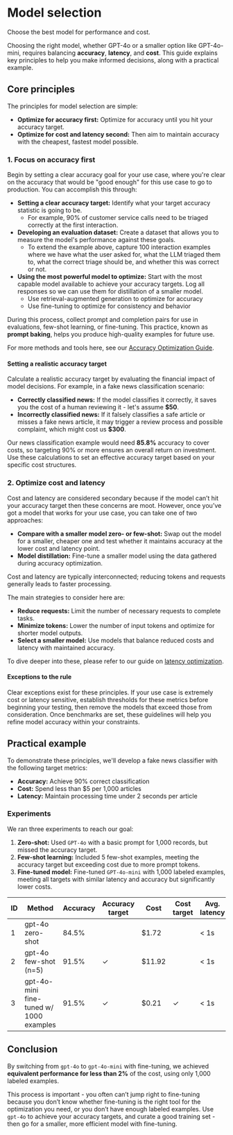 Model selection
===============

Choose the best model for performance and cost.

Choosing the right model, whether GPT-4o or a smaller option like GPT-4o-mini, requires balancing **accuracy**, **latency**, and **cost**. This guide explains key principles to help you make informed decisions, along with a practical example.

Core principles
---------------

The principles for model selection are simple:

*   **Optimize for accuracy first:** Optimize for accuracy until you hit your accuracy target.
*   **Optimize for cost and latency second:** Then aim to maintain accuracy with the cheapest, fastest model possible.

### 1\. Focus on accuracy first

Begin by setting a clear accuracy goal for your use case, where you're clear on the accuracy that would be "good enough" for this use case to go to production. You can accomplish this through:

*   **Setting a clear accuracy target:** Identify what your target accuracy statistic is going to be.
    *   For example, 90% of customer service calls need to be triaged correctly at the first interaction.
*   **Developing an evaluation dataset:** Create a dataset that allows you to measure the model's performance against these goals.
    *   To extend the example above, capture 100 interaction examples where we have what the user asked for, what the LLM triaged them to, what the correct triage should be, and whether this was correct or not.
*   **Using the most powerful model to optimize:** Start with the most capable model available to achieve your accuracy targets. Log all responses so we can use them for distillation of a smaller model.
    *   Use retrieval-augmented generation to optimize for accuracy
    *   Use fine-tuning to optimize for consistency and behavior

During this process, collect prompt and completion pairs for use in evaluations, few-shot learning, or fine-tuning. This practice, known as **prompt baking**, helps you produce high-quality examples for future use.

For more methods and tools here, see our [Accuracy Optimization Guide](https://platform.openai.com/docs/guides/optimizing-llm-accuracy).

#### Setting a realistic accuracy target

Calculate a realistic accuracy target by evaluating the financial impact of model decisions. For example, in a fake news classification scenario:

*   **Correctly classified news:** If the model classifies it correctly, it saves you the cost of a human reviewing it - let's assume **$50**.
*   **Incorrectly classified news:** If it falsely classifies a safe article or misses a fake news article, it may trigger a review process and possible complaint, which might cost us **$300**.

Our news classification example would need **85.8%** accuracy to cover costs, so targeting 90% or more ensures an overall return on investment. Use these calculations to set an effective accuracy target based on your specific cost structures.

### 2\. Optimize cost and latency

Cost and latency are considered secondary because if the model can’t hit your accuracy target then these concerns are moot. However, once you’ve got a model that works for your use case, you can take one of two approaches:

*   **Compare with a smaller model zero- or few-shot:** Swap out the model for a smaller, cheaper one and test whether it maintains accuracy at the lower cost and latency point.
*   **Model distillation:** Fine-tune a smaller model using the data gathered during accuracy optimization.

Cost and latency are typically interconnected; reducing tokens and requests generally leads to faster processing.

The main strategies to consider here are:

*   **Reduce requests:** Limit the number of necessary requests to complete tasks.
*   **Minimize tokens:** Lower the number of input tokens and optimize for shorter model outputs.
*   **Select a smaller model:** Use models that balance reduced costs and latency with maintained accuracy.

To dive deeper into these, please refer to our guide on [latency optimization](https://platform.openai.com/docs/guides/latency-optimization).

#### Exceptions to the rule

Clear exceptions exist for these principles. If your use case is extremely cost or latency sensitive, establish thresholds for these metrics before beginning your testing, then remove the models that exceed those from consideration. Once benchmarks are set, these guidelines will help you refine model accuracy within your constraints.

Practical example
-----------------

To demonstrate these principles, we'll develop a fake news classifier with the following target metrics:

*   **Accuracy:** Achieve 90% correct classification
*   **Cost:** Spend less than $5 per 1,000 articles
*   **Latency:** Maintain processing time under 2 seconds per article

### Experiments

We ran three experiments to reach our goal:

1.  **Zero-shot:** Used `GPT-4o` with a basic prompt for 1,000 records, but missed the accuracy target.
2.  **Few-shot learning:** Included 5 few-shot examples, meeting the accuracy target but exceeding cost due to more prompt tokens.
3.  **Fine-tuned model:** Fine-tuned `GPT-4o-mini` with 1,000 labeled examples, meeting all targets with similar latency and accuracy but significantly lower costs.

|ID|Method|Accuracy|Accuracy target|Cost|Cost target|Avg. latency|Latency target|
|---|---|---|---|---|---|---|---|
|1|gpt-4o zero-shot|84.5%||$1.72||< 1s||
|2|gpt-4o few-shot (n=5)|91.5%|✓|$11.92||< 1s|✓|
|3|gpt-4o-mini fine-tuned w/ 1000 examples|91.5%|✓|$0.21|✓|< 1s|✓|

Conclusion
----------

By switching from `gpt-4o` to `gpt-4o-mini` with fine-tuning, we achieved **equivalent performance for less than 2%** of the cost, using only 1,000 labeled examples.

This process is important - you often can’t jump right to fine-tuning because you don’t know whether fine-tuning is the right tool for the optimization you need, or you don’t have enough labeled examples. Use `gpt-4o` to achieve your accuracy targets, and curate a good training set - then go for a smaller, more efficient model with fine-tuning.